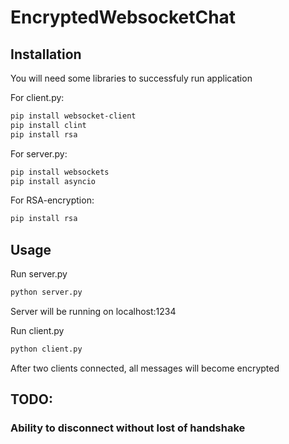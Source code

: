 # EncryptedWebsocketChat

## Installation
You will need some libraries to successfuly run application

For client.py:
```bash
pip install websocket-client
pip install clint
pip install rsa
```
For server.py:
```bash
pip install websockets
pip install asyncio
```
For RSA-encryption:
```bash
pip install rsa
```

## Usage

Run server.py

```bash
python server.py
```
Server will be running on localhost:1234

Run client.py

```bash
python client.py
```

After two clients connected, all messages will become encrypted

## TODO:

### Ability to disconnect without lost of handshake
